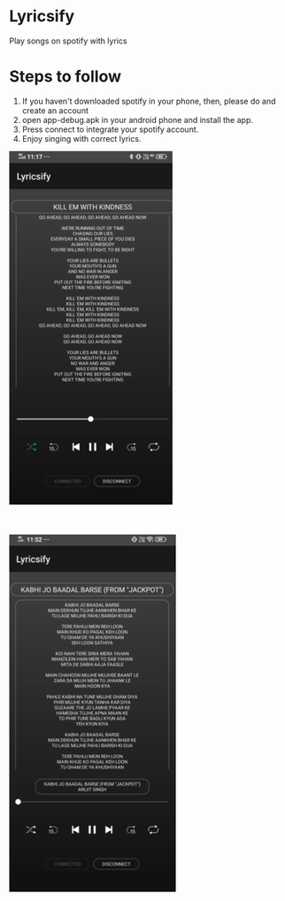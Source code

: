 # Lyricsify
Play songs on spotify with lyrics

# Steps to follow
1. If you haven't downloaded spotify in your phone, then, please do and create an account
2. open app-debug.apk in your android phone and install the app.
3. Press connect to integrate your spotify account.
4. Enjoy singing with correct lyrics.

![](output1.png)
<br /> <br /> <br /> <br />
![](output2.png)
